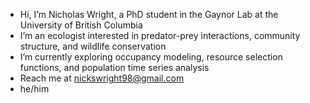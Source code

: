 - Hi, I’m Nicholas Wright, a PhD student in the Gaynor Lab at the University of British Columbia
- I’m an ecologist interested in predator-prey interactions, community structure, and wildlife conservation
- I’m currently exploring occupancy modeling, resource selection functions, and population time series analysis
- Reach me at nickswright98@gmail.com
- he/him

<!---
nickswright/nickswright is a ✨ special ✨ repository because its `README.md` (this file) appears on your GitHub profile.
You can click the Preview link to take a look at your changes.
--->
